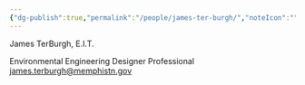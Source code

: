 ```yaml
---
{"dg-publish":true,"permalink":"/people/james-ter-burgh/","noteIcon":"","created":"2025-05-20T09:18:16.689-05:00"}
---
```


James TerBurgh, E.I.T.

Environmental Engineering Designer
Professional
james.terburgh@memphistn.gov